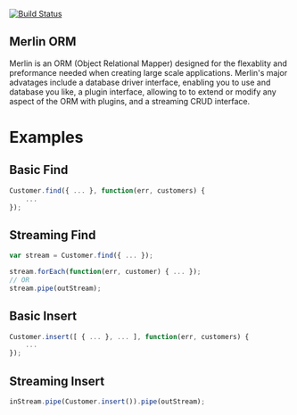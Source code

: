 [![Build Status](https://travis-ci.org/RobertWHurst/Merlin.svg?branch=es6)](https://travis-ci.org/RobertWHurst/Merlin)

## Merlin ORM

Merlin is an ORM (Object Relational Mapper) designed for the flexablity and preformance needed when creating large scale applications. Merlin's major advatages include a database driver interface, enabling you to use and database you like, a plugin interface, allowing to to extend or modify any aspect of the ORM with plugins, and a streaming CRUD interface.

# Examples

## Basic Find
```javascript
Customer.find({ ... }, function(err, customers) {
    ...
});
```

## Streaming Find
```javascript
var stream = Customer.find({ ... });

stream.forEach(function(err, customer) { ... });
// OR
stream.pipe(outStream);
```

## Basic Insert
```javascript
Customer.insert([ { ... }, ... ], function(err, customers) {
    ...
});
```

## Streaming Insert
```javascript
inStream.pipe(Customer.insert()).pipe(outStream);
```




